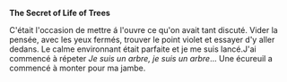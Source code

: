 **The Secret of Life of Trees**

C'était l'occasion de mettre á l'ouvre ce qu'on avait tant discuté. Vider la pensée, avec les yeux fermés, trouver
le point violet et essayer d'y aller dedans. Le calme environnant était parfaite et je me suis lancé.J'ai commencé
à répeter *Je suis un arbre, je suis un arbre*... Une écureuil a commencé à monter pour ma jambe.
